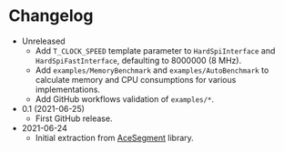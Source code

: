 # Changelog

* Unreleased
    * Add `T_CLOCK_SPEED` template parameter to `HardSpiInterface` and
      `HardSpiFastInterface`, defaulting to 8000000 (8 MHz).
    * Add `examples/MemoryBenchmark` and `examples/AutoBenchmark` to
      calculate memory and CPU consumptions for various implementations.
    * Add GitHub workflows validation of `examples/*`.
* 0.1 (2021-06-25)
    * First GitHub release.
* 2021-06-24
    * Initial extraction from
      [AceSegment](https://github.com/bxparks/AceSegment) library.
